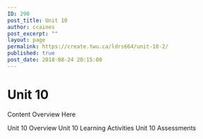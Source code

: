 ```yaml
---
ID: 290
post_title: Unit 10
author: ccaines
post_excerpt: ""
layout: page
permalink: https://create.twu.ca/ldrs664/unit-10-2/
published: true
post_date: 2018-08-24 20:15:00
---
```

<!--themify_builder_static--><h1>Unit 10<br/></h1>
 <p>Content Overview Here</p>
 
 Unit 10 Overview Unit 10 Learning Activities Unit 10 Assessments<!--/themify_builder_static-->